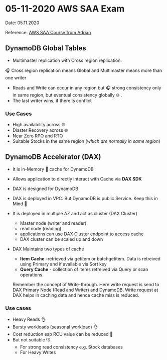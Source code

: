 # 05-11-2020 AWS SAA Exam

Date: 05.11.2020

Reference: [AWS SAA Course from Adrian](https://learn.cantrill.io/) 

## DynamoDB Global Tables

* Multimaster replication with Cross region replication.

:headphones: Cross region replication means Global and Multimaster means more than one writer

* Reads and Write can occur in any region but :headphones: strong consistency only in same region, but eventual consistency globally :globe_with_meridians: .
* The last writer wins, if there is conflict

### Use Cases

* High availability across :globe_with_meridians:
* Diaster Recovery across :globe_with_meridians:
* Near Zero RPO and RTO
* Suitable Stocks in the same region (_which are normally in same region_) 

## DynamoDB Accelerator (DAX)

* It is in-Memory :muscle: cache for DynamoDB
* Allows application to directly interact with Cache via **DAX SDK**
* DAX is designed for DynamoDB
* DAX is deployed in VPC. But DynamoDB is public Service. Keep this in Mind 🧠
* It is deployed in multiple AZ and act as cluster (DAX Cluster)
  * Master node (writer and reader)
  * read node (reading)
  * applications can use DAX Cluster endpoint to access cache
  * DAX cluster can be scaled up and down
* DAX Maintains two types of cache
  * **Item Cache** -retrieved via getitem or batchgetitem. Data is retreived using Primary and if available via Sort key
  * **Query Cache** - collection of items retreived via Query or scan operations.
  
  Remember the concept of Write-through. Here write request is send to DAX Primary Node (Read and Writer) and DynamoDB. Write request at DAX helps in caching data and hence cache miss is reduced.

### Use cases

* Heavy Reads :ok_hand:
* Bursty workloads (seasonal workload) :ok_hand:
* Cost reduction esp RCU value can be reduced :metal:
* But not suitable :thumbsdown:
  * For strong read consistency e.g. Stock databases
  * For Heavy Writes